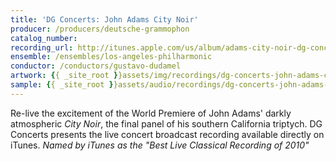 ```yaml
---
title: 'DG Concerts: John Adams City Noir'
producer: /producers/deutsche-grammophon
catalog_number: 
recording_url: http://itunes.apple.com/us/album/adams-city-noir-dg-concerts/id370986983
ensemble: /ensembles/los-angeles-philharmonic
conductor: /conductors/gustavo-dudamel
artwork: {{ _site_root }}assets/img/recordings/dg-concerts-john-adams-city-noir.jpg
sample: {{ _site_root }}assets/audio/recordings/dg-concerts-john-adams-city-noir.mp3
---
```

Re-live the excitement of the World Premiere of John Adams' darkly atmospheric *City Noir*, the final panel of his southern California triptych.  DG Concerts presents the live concert broadcast recording available directly on iTunes. *Named by iTunes as the "Best Live Classical Recording of 2010"*